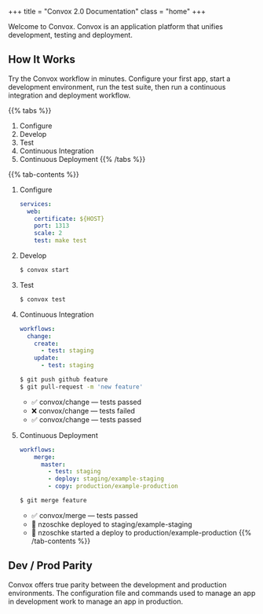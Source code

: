 +++
title = "Convox 2.0 Documentation"
class = "home"
+++

Welcome to Convox. Convox is an application platform that unifies development, testing and deployment. 

## How It Works

Try the Convox workflow in minutes. Configure your first app, start a development environment, run the test suite, then run a continuous integration and deployment workflow.

{{% tabs %}}
1. Configure
2. Develop
3. Test
4. Continuous Integration
5. Continuous Deployment
{{% /tabs %}}

{{% tab-contents %}}
1. Configure

    ```yaml
    services:
      web:
        certificate: ${HOST}
        port: 1313
        scale: 2
        test: make test
    ```

2. Develop

    ```bash
    $ convox start
    ```

3. Test

    ```bash
    $ convox test
    ```

4. Continuous Integration

    ```yaml
    workflows:
      change:
        create:
          - test: staging
        update:
          - test: staging
    ```

    ```bash
    $ git push github feature
    $ git pull-request -m 'new feature'
    ```

    - ✅ convox/change — tests passed
    - ❌ convox/change — tests failed
    - ✅ convox/change — tests passed

5. Continuous Deployment

    ```yaml
    workflows:
        merge:
          master:
            - test: staging
            - deploy: staging/example-staging
            - copy: production/example-production
    ```

    ```bash
    $ git merge feature
    ```

    - ✅ convox/merge — tests passed
    - 🚀 nzoschke deployed to staging/example-staging
    - 🚀 nzoschke started a deploy to production/example-production
{{% /tab-contents %}}

## Dev / Prod Parity

Convox offers true parity between the development and production environments. The configuration file and commands used to manage an app in development work to manage an app in production.